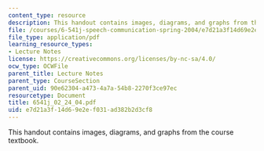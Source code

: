 ```yaml
---
content_type: resource
description: This handout contains images, diagrams, and graphs from the course textbook.
file: /courses/6-541j-speech-communication-spring-2004/e7d21a3f14d69e2ef031ad382b2d3cf8_6541j_02_24_04.pdf
file_type: application/pdf
learning_resource_types:
- Lecture Notes
license: https://creativecommons.org/licenses/by-nc-sa/4.0/
ocw_type: OCWFile
parent_title: Lecture Notes
parent_type: CourseSection
parent_uid: 90e62304-a473-4a7a-54b8-2270f3ce97ec
resourcetype: Document
title: 6541j_02_24_04.pdf
uid: e7d21a3f-14d6-9e2e-f031-ad382b2d3cf8
---
```

This handout contains images, diagrams, and graphs from the course textbook.